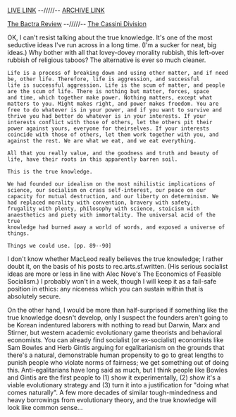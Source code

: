[LIVE LINK](http://bactra.org/reviews/cassini-division/true-knowledge.html) --/////-- 
[ARCHIVE LINK](https://archive.ph/qFucZ)

[The Bactra Review](http://bactra.org/reviews/) --/////-- 
[The Cassini Division](http://bactra.org/reviews/cassini-division/) 

OK, I can't resist talking about the true knowledge. It's one of the most seductive ideas I've run 
across in a long time. (I'm a sucker for neat, big ideas.) Why bother with all that lovey-dovey morality rubbish, this left-over rubbish of 
religious taboos? The alternative is ever so much cleaner.

    Life is a process of breaking down and using other matter, and if need be, other life. Therefore, life is aggression, and successful 
    life is successful aggression. Life is the scum of matter, and people are the scum of life. There is nothing but matter, forces, space 
    and time, which together make power. Nothing matters, except what matters to you. Might makes right, and power makes freedom. You are 
    free to do whatever is in your power, and if you want to survive and thrive you had better do whatever is in your interests. If your 
    interests conflict with those of others, let the others pit their power against yours, everyone for theirselves. If your interests 
    coincide with those of others, let them work together with you, and against the rest. We are what we eat, and we eat everything.

    All that you really value, and the goodness and truth and beauty of life, have their roots in this apparently barren soil.

    This is the true knowledge.

    We had founded our idealism on the most nihilistic implications of science, our socialism on crass self-interest, our peace on our 
    capacity for mutual destruction, and our liberty on determinism. We had replaced morality with convention, bravery with safety, 
    frugality with plenty, philosophy with science, stoicism with anaesthetics and piety with immortality. The universal acid of the true 
    knowledge had burned away a world of words, and exposed a universe of things.

    Things we could use. [pp. 89--90]

I don't know whether MacLeod really believes the true knowledge; I rather doubt it, on the basis of his posts to rec.arts.sf.written. (His 
serious socialist ideas are more or less in line with Alec Nove's The Economics of Feasible Socialism.) I probably won't in a week, though 
I will keep it as a fail-safe position in ethics: any niceness which you can sustain within that is absolutely secure.

On the other hand, I would be more than half-surprised if something like the true knowledge doesn't develop, only I suspect the founders 
aren't going to be Korean indentured laborers with nothing to read but Darwin, Marx and Stirner, but western academic evolutionary game 
theorists and behavioral economists. You can already find socialist (or ex-socialist) economists like Sam Bowles and Herb Gintis arguing 
for egalitarianism on the grounds that there's a natural, demonstrable human propensity to go to great lengths to punish people who violate 
norms of fairness; we get something out of doing this. Anti-egalitarians have long said as much, but I think people like Bowles and Gintis 
are the first people to (1) show it experimentally, (2) show it's a viable evolutionary strategy and (3) turn it into a justification for 
"doing what comes naturally". A few more decades of similar tough-mindedness and heavy borrowings from evolutionary theory, and the true 
knowledge will look like common sense...

